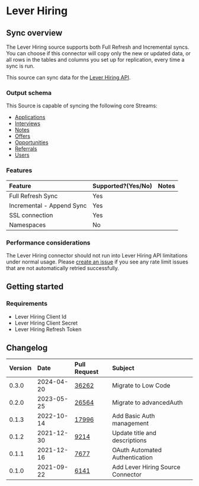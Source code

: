 # Lever Hiring

## Sync overview

The Lever Hiring source supports both Full Refresh and Incremental syncs. You can choose if this connector will copy only the new or updated data, or all rows in the tables and columns you set up for replication, every time a sync is run.

This source can sync data for the [Lever Hiring API](https://hire.lever.co/developer/documentation#introduction).

### Output schema

This Source is capable of syncing the following core Streams:

* [Applications](https://hire.lever.co/developer/documentation#list-all-applications)
* [Interviews](https://hire.lever.co/developer/documentation#list-all-interviews)
* [Notes](https://hire.lever.co/developer/documentation#list-all-notes)
* [Offers](https://hire.lever.co/developer/documentation#list-all-offers)
* [Opportunities](https://hire.lever.co/developer/documentation#list-all-opportunities)
* [Referrals](https://hire.lever.co/developer/documentation#list-all-referrals)
* [Users](https://hire.lever.co/developer/documentation#list-all-users)

### Features

| Feature | Supported?\(Yes/No\) | Notes |
| :--- | :--- | :--- |
| Full Refresh Sync | Yes |  |
| Incremental - Append Sync | Yes |  |
| SSL connection | Yes |  |
| Namespaces | No |  |

### Performance considerations

The Lever Hiring connector should not run into Lever Hiring API limitations under normal usage. Please [create an issue](https://github.com/airbytehq/airbyte/issues) if you see any rate limit issues that are not automatically retried successfully.

## Getting started

### Requirements

* Lever Hiring Client Id
* Lever Hiring Client Secret
* Lever Hiring Refresh Token

## Changelog

| Version | Date       | Pull Request                                             | Subject                           |
|:--------|:-----------|:---------------------------------------------------------|:----------------------------------|
| 0.3.0   | 2024-04-20 | [36262](https://github.com/airbytehq/airbyte/pull/36262) | Migrate to Low Code               |
| 0.2.0   | 2023-05-25 | [26564](https://github.com/airbytehq/airbyte/pull/26564) | Migrate to advancedAuth           |
| 0.1.3   | 2022-10-14 | [17996](https://github.com/airbytehq/airbyte/pull/17996) | Add Basic Auth management         |
| 0.1.2   | 2021-12-30 | [9214](https://github.com/airbytehq/airbyte/pull/9214)   | Update title and descriptions     |
| 0.1.1   | 2021-12-16 | [7677](https://github.com/airbytehq/airbyte/pull/7677)   | OAuth Automated Authentication    |
| 0.1.0   | 2021-09-22 | [6141](https://github.com/airbytehq/airbyte/pull/6141)   | Add Lever Hiring Source Connector |


